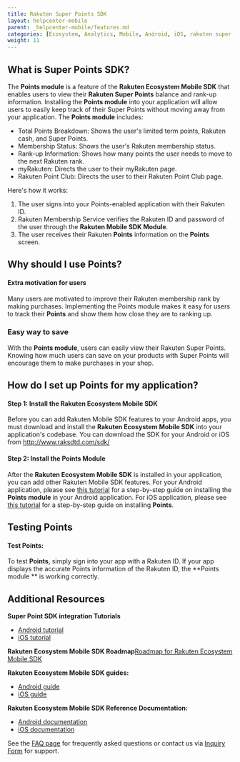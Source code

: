 ```yaml
---
title: Rakuten Super Points SDK
layout: helpcenter-mobile
parent: _helpcenter-mobile/features.md
categories: [Ecosystem, Analytics, Mobile, Android, iOS, rakuten super points, super points, points]
weight: 11
---
```


## What is Super Points SDK?

The **Points module** is a feature of the **Rakuten Ecosystem Mobile SDK** that enables users to view their **Rakuten Super Points** balance and rank-up information. Installing the **Points module** into your application will allow users to easily keep track of their Super Points without moving away from your application. The **Points module** includes:

*   Total Points Breakdown: Shows the user's limited term points, Rakuten cash, and Super Points.
*   Membership Status: Shows the user's Rakuten membership status.
*   Rank-up Information: Shows how many points the user needs to move to the next Rakuten rank.
*   myRakuten: Directs the user to their myRakuten page.
*   Rakuten Point Club: Directs the user to their Rakuten Point Club page.

Here's how it works:

1.  The user signs into your Points-enabled application with their Rakuten ID.
2.  Rakuten Membership Service verifies the Rakuten ID and password of the user through the **Rakuten Mobile SDK Module**.
3.  The user receives their Rakuten **Points** information on the **Points** screen.

## Why should I use Points?

#### Extra motivation for users

Many users are motivated to improve their Rakuten membership rank by making purchases. Implementing the Points module makes it easy for users to track their **Points** and show them how close they are to ranking up.

### Easy way to save

With the **Points module**, users can easily view their Rakuten Super Points. Knowing how much users can save on your products with Super Points will encourage them to make purchases in your shop.

## How do I set up Points for my application?

#### Step 1: Install the Rakuten Ecosystem Mobile SDK

Before you can add Rakuten Mobile SDK features to your Android apps, you must download and install the **Rakuten Ecosystem Mobile SDK** into your application's codebase. You can download the SDK for your Android or iOS from http://www.raksdtd.com/sdk/

#### Step 2: Install the Points Module

After the **Rakuten Ecosystem Mobile SDK** is installed in your application, you can add other Rakuten Mobile SDK features. For your Android application, please see [this tutorial](../13_super_points_android_integration) for a step-by-step guide on installing the **Points module** in your Android application. For iOS application, please see [this tutorial](../14_super_points_ios_integration) for a step-by-step guide on installing **Points**.  

## Testing Points

#### Test Points:

To test **Points**, simply sign into your app with a Rakuten ID. If your app displays the accurate Points information of the Rakuten ID, the **Points module ** is working correctly.

## Additional Resources

**Super Point SDK integration Tutorials**
* [Android tutorial](../13_super_points_android_integration)
* [iOS tutorial](../14_super_points_ios_integration)

**Rakuten Ecosystem Mobile SDK Roadmap**[Roadmap for Rakuten Ecosystem Mobile SDK](https://confluence.rakuten-it.com/confluence/display/SSEDPT/REM+-+Roadmap+2017)

**Rakuten Ecosystem Mobile SDK guides:**
*   [Android guide](http://www.raksdtd.com/android/)
*   [iOS guide](http://www.raksdtd.com/ios/)

**Rakuten Ecosystem Mobile SDK Reference Documentation:**

*   [Android documentation](http://www.raksdtd.com/android-sdk/)
*   [iOS documentation](http://www.raksdtd.com/ios-sdk/)

See the [FAQ page](../../04_faq) for frequently asked questions or contact us via
[Inquiry Form](https://developers.rakuten.com/hc/en-us/requests/new?ticket_form_id=399907) for support.